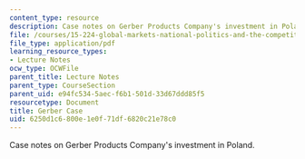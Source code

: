 ```yaml
---
content_type: resource
description: Case notes on Gerber Products Company's investment in Poland.
file: /courses/15-224-global-markets-national-politics-and-the-competitive-advantage-of-firms-spring-2003/6250d1c6800e1e0f71df6820c21e78c0_gerbercasenoteslect.pdf
file_type: application/pdf
learning_resource_types:
- Lecture Notes
ocw_type: OCWFile
parent_title: Lecture Notes
parent_type: CourseSection
parent_uid: e94fc534-5aec-f6b1-501d-33d67ddd85f5
resourcetype: Document
title: Gerber Case
uid: 6250d1c6-800e-1e0f-71df-6820c21e78c0
---
```

Case notes on Gerber Products Company's investment in Poland.

